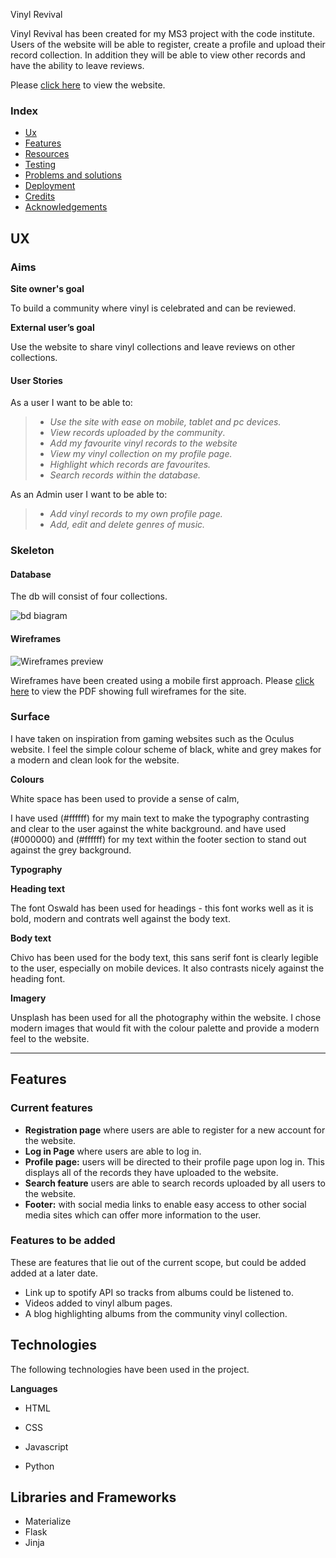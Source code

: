 Vinyl Revival




Vinyl Revival has been created for my MS3 project with the code institute. Users of the website will be able to register, create a profile and upload their
record collection. In addition they will be able to view other records and have the ability to leave reviews. 


Please [click here](https://vinyl-revival-project.herokuapp.com) to view the website.

### Index

- [Ux](#ux)
- [Features](#features)
- [Resources](#resources)
- [Testing](#testing)
- [Problems and solutions](#problems-and-solutions)
- [Deployment](#deployment)
- [Credits](#credits)
- [Acknowledgements](#acknowledgements)




## UX
 
### Aims

**Site owner's goal**

To build a community where vinyl is celebrated and can be reviewed. 

**External user’s goal** 

Use the website to share vinyl collections and leave reviews on other collections.


 
#### User Stories
As a user I want to be able to:


> -  *Use the site with ease on mobile, tablet and pc devices.*
> -  *View records uploaded by the community*.
> -  *Add my favourite vinyl records to the website*
> -  *View my vinyl collection on my profile page.*
> - *Highlight which records are favourites.*
> - *Search records within the database.*


As an Admin user I want to be able to:


> -  *Add vinyl records to my own profile page.*
> -  *Add, edit and delete genres of music.*


### Skeleton

#### Database

The db will consist of four collections. 

 ![bd biagram](/workspace/ms3-vinyl-revival-project/readme_documentation/dbdiagram.png)

#### Wireframes

![Wireframes preview]()

Wireframes have been created using a mobile first approach. 
Please [click here](readmedocumentation/READMEimages/) to view the PDF showing full wireframes for the site. 

### Surface
I have taken on inspiration from gaming websites such as the Oculus website. I feel the simple colour scheme
of black, white and grey makes for a modern and clean look for the website. 


**Colours**

White space has been used to provide a sense of calm,

I have used (#ffffff) for my main text to make the typography contrasting and clear to the user against the white background. 
and have used (#000000) and (#ffffff) for my text within the footer section to stand out against the grey background. 

**Typography**


**Heading text**

The font Oswald has been used for headings - this font works well as it is bold, modern and contrats well against the body text. 

**Body text**

Chivo has been used for the body text, this sans serif font is clearly legible to the user, especially on mobile devices. It also contrasts nicely
against the heading font.


**Imagery**

Unsplash has been used for all the photography within the website. I chose modern images that would fit with
the colour palette and provide a modern feel to the website. 



---
## Features

### Current features

- **Registration page** where users are able to register for a new account for the website.
- **Log in Page** where users are able to log in.
- **Profile page:** users will be directed to their profile page upon log in. This displays all of the records
they have uploaded to the website. 
- **Search feature** users are able to search records uploaded by all users to the website.
- **Footer:** with social media links to enable easy access to other social media sites which can offer more information to the user.

### Features to be added

These are features that lie out of the current scope, but could be added added at a later date.

- Link up to spotify API so tracks from albums could be listened to.
- Videos added to vinyl album pages.
- A blog highlighting albums from the community vinyl collection.  


## Technologies 

The following technologies have been used in the project.

**Languages**

- HTML 

- CSS

- Javascript

- Python

## Libraries and Frameworks

- Materialize
- Flask
- Jinja



